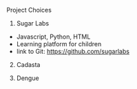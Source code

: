 Project Choices

1. Sugar Labs
  * Javascript, Python, HTML
  * Learning platform for children
  * link to Git: https://github.com/sugarlabs

2. Cadasta

3. Dengue
